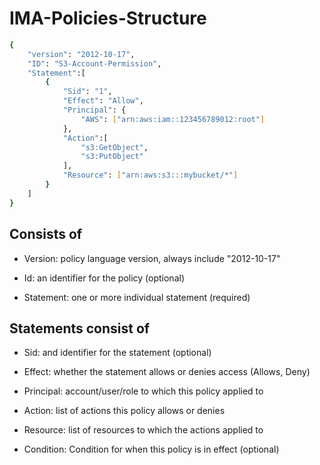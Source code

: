 # IMA-Policies-Structure

```sh
{
    "version": "2012-10-17",
    "ID": "S3-Account-Permission",
    "Statement":[
        {
            "Sid": "1",
            "Effect": "Allow",
            "Principal": {
                "AWS": ["arn:aws:iam::123456789012:root"]
            },
            "Action":[
                "s3:GetObject",
                "s3:PutObject"
            ],
            "Resource": ["arn:aws:s3:::mybucket/*"]
        }
    ]
}
```

## Consists of

- Version: policy language version, always include "2012-10-17"

- Id: an identifier for the policy (optional)

- Statement: one or more individual statement (required)

## Statements consist of

- Sid: and identifier for the statement (optional)

- Effect: whether the statement allows or denies access (Allows, Deny)

- Principal: account/user/role to which this policy applied to

- Action: list of actions this policy allows or denies

- Resource: list of resources to which the actions applied to

- Condition: Condition for when this policy is in effect (optional)
